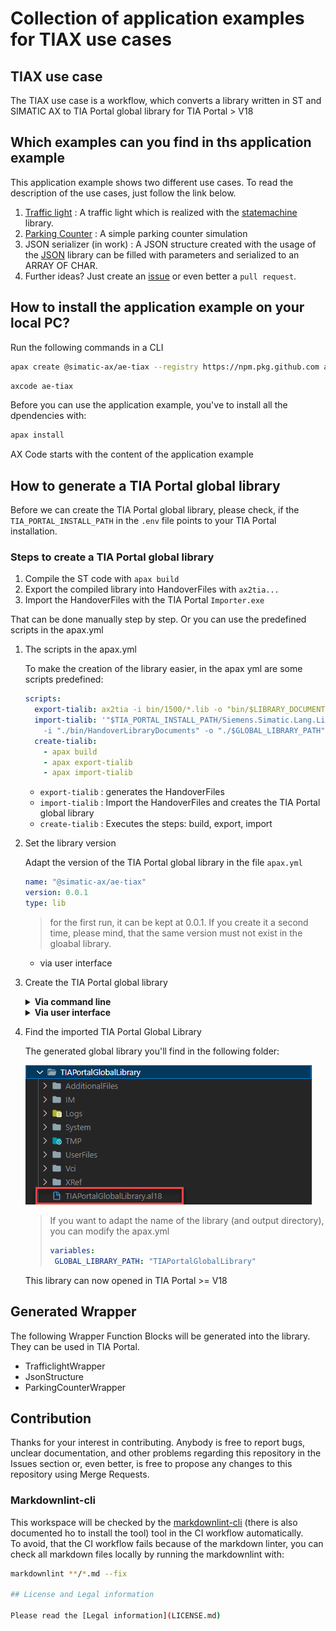 # Collection of application examples for TIAX use cases

## TIAX use case

The TIAX use case is a workflow, which converts a library written in ST and SIMATIC AX to TIA Portal global library for TIA Portal > V18

## Which examples can you find in ths application example

This application example shows two different use cases. To read the description of the use cases, just follow the link below.

1. [Traffic light](./docs/TrafficLight.md) : A traffic light which is realized with the [statemachine](https://github.com/simatic-ax/statemachine) library.
1. [Parking Counter](docs/ParkingCounter.md) : A simple parking counter simulation
1. JSON serializer (in work) : A JSON structure created with the usage of the [JSON](https://github.com/simatic-ax/json) library can be filled with parameters and serialized to an ARRAY OF CHAR.
1. Further ideas? Just create an [issue](https://github.com/simatic-ax/ae-tiax/issues/new?assignees=&labels=&template=feature_request.md&title=) or even better a `pull request`.

## How to install the application example on your local PC?

Run the following commands in a CLI

```sh
apax create @simatic-ax/ae-tiax --registry https://npm.pkg.github.com ae-tiax
```

```sh
axcode ae-tiax 
```

Before you can use the application example, you've to install all the dpendencies with:

```sh
apax install
```

AX Code starts with the content of the application example

## How to generate a TIA Portal global library

Before we can create the TIA Portal global library, please check, if the `TIA_PORTAL_INSTALL_PATH` in the `.env` file points to your TIA Portal installation.

### Steps to create a TIA Portal global library

1. Compile the ST code with `apax build`
1. Export the compiled library into HandoverFiles with `ax2tia...`
1. Import the HandoverFiles with the TIA Portal `Importer.exe`

That can be done manually step by step. Or you can use the predefined scripts in the apax.yml

1. The scripts in the apax.yml

    To make the creation of the library easier, in the apax yml are some scripts predefined:

    ```yml
    scripts:
      export-tialib: ax2tia -i bin/1500/*.lib -o "bin/$LIBRARY_DOCUMENTS_FOLDER"
      import-tialib: '"$TIA_PORTAL_INSTALL_PATH/Siemens.Simatic.Lang.Library.Importer.exe"
        -i "./bin/HandoverLibraryDocuments" -o "./$GLOBAL_LIBRARY_PATH" -u'
      create-tialib:
        - apax build
        - apax export-tialib
        - apax import-tialib
    ```

    - `export-tialib` : generates the HandoverFiles
    - `import-tialib` : Import the HandoverFiles and creates the TIA Portal global library
    - `create-tialib` : Executes the steps: build, export, import

1. Set the library version

    Adapt the version of the TIA Portal global library in the file `apax.yml`

    ```yml
    name: "@simatic-ax/ae-tiax"
    version: 0.0.1
    type: lib
    ```

    > for the first run, it can be kept at 0.0.1. If you create it a second time, please mind, that the same version must not exist in the gloabal library.

    - via user interface

1. Create the TIA Portal global library

    <details>
    <summary><b>Via command line</b></summary>

    1. just call the apax script `create-tialib` via command line

        ```bash
        apax create-tialib
        ```

    1. wait until the import process is finished

        ![finished](docs/images/import%20finished.gif)

    </details>

    <details>
    <summary><b>Via user interface</b></summary>

    1. click on

        ![run script](docs/images/runscript.gif)

    1. select

        ![select](docs/images/select_tialib.gif)

    1. wait until the import process is finished

    </details>

1. Find the imported TIA Portal Global Library

    The generated global library you'll find in the following folder:

    ![output](docs/images/globallib.gif)

    > If you want to adapt the name of the library (and output directory), you can modify the apax.yml
    >
    >```yml
    >variables:
    >  GLOBAL_LIBRARY_PATH: "TIAPortalGlobalLibrary"
    >```

    This library can now opened in TIA Portal >= V18

## Generated Wrapper

The following Wrapper Function Blocks will be generated into the library. They can be used in TIA Portal.

- TrafficlightWrapper
- JsonStructure
- ParkingCounterWrapper

## Contribution

Thanks for your interest in contributing. Anybody is free to report bugs, unclear documentation, and other problems regarding this repository in the Issues section or, even better, is free to propose any changes to this repository using Merge Requests.

### Markdownlint-cli

This workspace will be checked by the [markdownlint-cli](https://github.com/igorshubovych/markdownlint-cli) (there is also documented ho to install the tool) tool in the CI workflow automatically.  
To avoid, that the CI workflow fails because of the markdown linter, you can check all markdown files locally by running the markdownlint with:

```sh
markdownlint **/*.md --fix

## License and Legal information

Please read the [Legal information](LICENSE.md)
